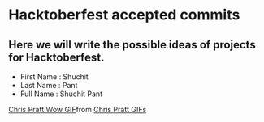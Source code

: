 # Hacktoberfest accepted commits

## Here we will write the possible ideas of projects for Hacktoberfest.

- First Name : Shuchit
- Last Name : Pant
- Full Name : Shuchit Pant

<div class="tenor-gif-embed" data-postid="11988818" data-share-method="host" data-aspect-ratio="1.25" data-width="100%"><a href="https://tenor.com/view/chris-pratt-wow-awesome-impressed-gif-11988818">Chris Pratt Wow GIF</a>from <a href="https://tenor.com/search/chris+pratt-gifs">Chris Pratt GIFs</a></div> 
<script type="text/javascript" async src="https://tenor.com/embed.js"></script>
